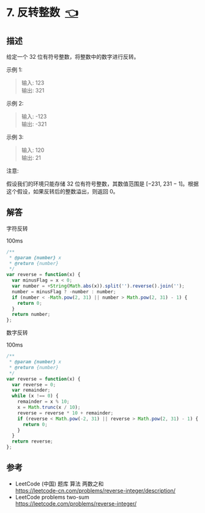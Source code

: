 # <a id="reverseInteger"></a>7. 反转整数&nbsp;&nbsp;[:point_left:][readme.problemSet.algorithm.reverseInteger] #

## 描述 ##

给定一个 32 位有符号整数，将整数中的数字进行反转。

示例 1:

> 输入: 123  
> 输出: 321

示例 2:

> 输入: -123  
> 输出: -321

示例 3:

> 输入: 120  
> 输出: 21

注意:

假设我们的环境只能存储 32 位有符号整数，其数值范围是 [−231,  231 − 1]。根据这个假设，如果反转后的整数溢出，则返回 0。

## 解答 ##

字符反转

100ms

```javascript
/**
 * @param {number} x
 * @return {number}
 */
var reverse = function(x) {
  var minusFlag = x < 0;
  var number = +String(Math.abs(x)).split('').reverse().join('');
  number = minusFlag ? -number : number;
  if (number < -Math.pow(2, 31) || number > Math.pow(2, 31) - 1) {
    return 0;
  }
  return number;
};
```

数字反转

100ms

```javascript
/**
 * @param {number} x
 * @return {number}
 */
var reverse = function(x) {
  var reverse = 0;
  var remainder;
  while (x !== 0) {
    remainder = x % 10;
    x = Math.trunc(x / 10);
    reverse = reverse * 10 + remainder;
    if (reverse < Math.pow(-2, 31) || reverse > Math.pow(2, 31) - 1) {
      return 0;
    }
  }
  return reverse;
};
```

## 参考 ##

* LeetCode (中国) 题库 算法 两数之和  
  <https://leetcode-cn.com/problems/reverse-integer/description/>
* LeetCode problems two-sum  
  <https://leetcode.com/problems/reverse-integer/>

<!-- 链接 开始 -->
[readme.problemSet.algorithm.reverseInteger]: ../../README.md#problemSet.algorithm.reverseInteger "README"
<!-- 链接 结束 -->